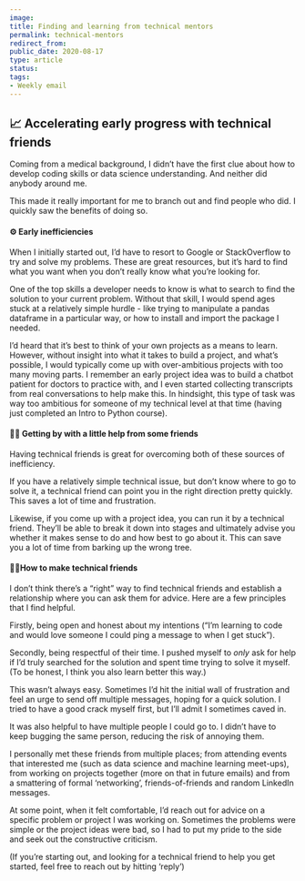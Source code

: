 ```yaml
---
image: 
title: Finding and learning from technical mentors
permalink: technical-mentors
redirect_from: 
public_date: 2020-08-17
type: article
status: 
tags:
- Weekly email
---
```



## 📈 **Accelerating early progress with technical friends**

Coming from a medical background, I didn’t have the first clue about how to develop coding skills or data science understanding. And neither did anybody around me.

This made it really important for me to branch out and find people who did. I quickly saw the benefits of doing so.

#### **⚙️ Early inefficiencies**

When I initially started out, I’d have to resort to Google or StackOverflow to try and solve my problems. These are great resources, but it’s hard to find what you want when you don’t really know what you’re looking for.

One of the top skills a developer needs to know is what to search to find the solution to your current problem. Without that skill, I would spend ages stuck at a relatively simple hurdle - like trying to manipulate a pandas dataframe in a particular way, or how to install and import the package I needed.

I’d heard that it’s best to think of your own projects as a means to learn. However, without insight into what it takes to build a project, and what’s possible, I would typically come up with over-ambitious projects with too many moving parts. I remember an early project idea was to build a chatbot patient for doctors to practice with, and I even started collecting transcripts from real conversations to help make this. In hindsight, this type of task was way too ambitious for someone of my technical level at that time (having just completed an Intro to Python course).

#### **🙋‍♂️ Getting by with a little help from some friends**

Having technical friends is great for overcoming both of these sources of inefficiency.

If you have a relatively simple technical issue, but don’t know where to go to solve it, a technical friend can point you in the right direction pretty quickly. This saves a lot of time and frustration.

Likewise, if you come up with a project idea, you can run it by a technical friend. They’ll be able to break it down into stages and ultimately advise you whether it makes sense to do and how best to go about it. This can save you a lot of time from barking up the wrong tree.

#### **🙍‍♀️How to make technical friends**

I don’t think there’s a “right” way to find technical friends and establish a relationship where you can ask them for advice. Here are a few principles that I find helpful.

Firstly, being open and honest about my intentions (“I’m learning to code and would love someone I could ping a message to when I get stuck”).

Secondly, being respectful of their time. I pushed myself to _only_ ask for help if I’d truly searched for the solution and spent time trying to solve it myself. (To be honest, I think you also learn better this way.)

This wasn’t always easy. Sometimes I’d hit the initial wall of frustration and feel an urge to send off multiple messages, hoping for a quick solution. I tried to have a good crack myself first, but I’ll admit I sometimes caved in.

It was also helpful to have multiple people I could go to. I didn’t have to keep bugging the same person, reducing the risk of annoying them.

I personally met these friends from multiple places; from attending events that interested me (such as data science and machine learning meet-ups), from working on projects together (more on that in future emails) and from a smattering of formal ‘networking’, friends-of-friends and random LinkedIn messages.

At some point, when it felt comfortable, I’d reach out for advice on a specific problem or project I was working on. Sometimes the problems were simple or the project ideas were bad, so I had to put my pride to the side and seek out the constructive criticism.

(If you’re starting out, and looking for a technical friend to help you get started, feel free to reach out by hitting ‘reply’)